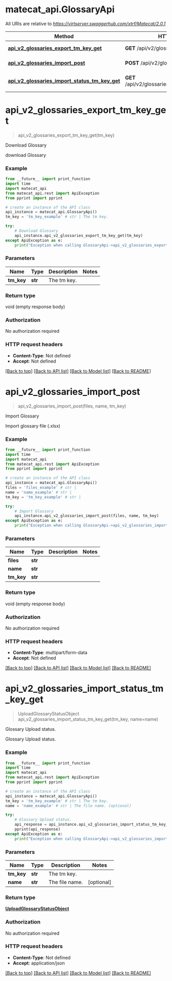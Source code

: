 # matecat_api.GlossaryApi

All URIs are relative to *https://virtserver.swaggerhub.com/xtrf/Matecat/2.0.1*

Method | HTTP request | Description
------------- | ------------- | -------------
[**api_v2_glossaries_export_tm_key_get**](GlossaryApi.md#api_v2_glossaries_export_tm_key_get) | **GET** /api/v2/glossaries/export/{tm_key} | Download Glossary
[**api_v2_glossaries_import_post**](GlossaryApi.md#api_v2_glossaries_import_post) | **POST** /api/v2/glossaries/import/ | Import Glossary
[**api_v2_glossaries_import_status_tm_key_get**](GlossaryApi.md#api_v2_glossaries_import_status_tm_key_get) | **GET** /api/v2/glossaries/import/status/{tm_key} | Glossary Upload status.

# **api_v2_glossaries_export_tm_key_get**
> api_v2_glossaries_export_tm_key_get(tm_key)

Download Glossary

download Glossary

### Example
```python
from __future__ import print_function
import time
import matecat_api
from matecat_api.rest import ApiException
from pprint import pprint

# create an instance of the API class
api_instance = matecat_api.GlossaryApi()
tm_key = 'tm_key_example' # str | The tm key.

try:
    # Download Glossary
    api_instance.api_v2_glossaries_export_tm_key_get(tm_key)
except ApiException as e:
    print("Exception when calling GlossaryApi->api_v2_glossaries_export_tm_key_get: %s\n" % e)
```

### Parameters

Name | Type | Description  | Notes
------------- | ------------- | ------------- | -------------
 **tm_key** | **str**| The tm key. | 

### Return type

void (empty response body)

### Authorization

No authorization required

### HTTP request headers

 - **Content-Type**: Not defined
 - **Accept**: Not defined

[[Back to top]](#) [[Back to API list]](../README.md#documentation-for-api-endpoints) [[Back to Model list]](../README.md#documentation-for-models) [[Back to README]](../README.md)

# **api_v2_glossaries_import_post**
> api_v2_glossaries_import_post(files, name, tm_key)

Import Glossary

Import glossary file (.xlsx)

### Example
```python
from __future__ import print_function
import time
import matecat_api
from matecat_api.rest import ApiException
from pprint import pprint

# create an instance of the API class
api_instance = matecat_api.GlossaryApi()
files = 'files_example' # str | 
name = 'name_example' # str | 
tm_key = 'tm_key_example' # str | 

try:
    # Import Glossary
    api_instance.api_v2_glossaries_import_post(files, name, tm_key)
except ApiException as e:
    print("Exception when calling GlossaryApi->api_v2_glossaries_import_post: %s\n" % e)
```

### Parameters

Name | Type | Description  | Notes
------------- | ------------- | ------------- | -------------
 **files** | **str**|  | 
 **name** | **str**|  | 
 **tm_key** | **str**|  | 

### Return type

void (empty response body)

### Authorization

No authorization required

### HTTP request headers

 - **Content-Type**: multipart/form-data
 - **Accept**: Not defined

[[Back to top]](#) [[Back to API list]](../README.md#documentation-for-api-endpoints) [[Back to Model list]](../README.md#documentation-for-models) [[Back to README]](../README.md)

# **api_v2_glossaries_import_status_tm_key_get**
> UploadGlossaryStatusObject api_v2_glossaries_import_status_tm_key_get(tm_key, name=name)

Glossary Upload status.

Glossary Upload status.

### Example
```python
from __future__ import print_function
import time
import matecat_api
from matecat_api.rest import ApiException
from pprint import pprint

# create an instance of the API class
api_instance = matecat_api.GlossaryApi()
tm_key = 'tm_key_example' # str | The tm key.
name = 'name_example' # str | The file name. (optional)

try:
    # Glossary Upload status.
    api_response = api_instance.api_v2_glossaries_import_status_tm_key_get(tm_key, name=name)
    pprint(api_response)
except ApiException as e:
    print("Exception when calling GlossaryApi->api_v2_glossaries_import_status_tm_key_get: %s\n" % e)
```

### Parameters

Name | Type | Description  | Notes
------------- | ------------- | ------------- | -------------
 **tm_key** | **str**| The tm key. | 
 **name** | **str**| The file name. | [optional] 

### Return type

[**UploadGlossaryStatusObject**](UploadGlossaryStatusObject.md)

### Authorization

No authorization required

### HTTP request headers

 - **Content-Type**: Not defined
 - **Accept**: application/json

[[Back to top]](#) [[Back to API list]](../README.md#documentation-for-api-endpoints) [[Back to Model list]](../README.md#documentation-for-models) [[Back to README]](../README.md)

